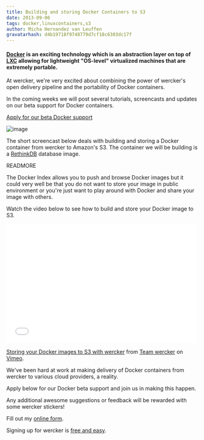 ```yaml
---
title: Building and storing Docker Containers to S3
date: 2013-09-06
tags: docker,linuxcontainers,s3
author: Micha Hernandez van Leuffen
gravatarhash: d4b19718f9748779d7cf18c6303dc17f
---
```


<h4 class="subheader">
<a href="http://docker.io">Docker</a> is an exciting technology which is
an abstraction layer on top of <a
href="http://lxc.sourceforge.net/">LXC</a> allowing for lightweight "OS-level"
virtualized machines that are extremely portable.
</h4>

At wercker, we're very excited about combining the power of
wercker's open delivery pipeline and the portability of Docker containers.

In the coming weeks we will post several tutorials, screencasts and
updates on our beta support for Docker containers.

<div class="text-center">
<a href="http://blog.wercker.com/2013/09/06/Building-and-Storing-Docker-Containers.html#form" class="button radius secondary">Apply for our beta Docker support</a>
</div>

![image](http://f.cl.ly/items/0B2m3d3k1N2S3p3b0g0B/wercker_loves_docker.png)

The short screencast below deals with building and storing a Docker container
from wercker to Amazon's S3. The container we will be building is a [RethinkDB](http://rethinkdb.com) database image.

READMORE

The Docker Index allows you to push and browse Docker images but it
could very well be that you do not want to store your image in public
environment or you're just want to play around with Docker and share
your image with others.

Watch the video below to see how to build and store your Docker image to S3.


<div class="flex-video">
<iframe src="//player.vimeo.com/video/73947111" width="500" height="313" frameborder="0" webkitallowfullscreen mozallowfullscreen allowfullscreen></iframe> <p><a href="http://vimeo.com/73947111">Storing your Docker images to S3 with wercker</a> from <a href="http://vimeo.com/user19091499">Team wercker</a> on <a href="https://vimeo.com">Vimeo</a>.</p>
</div>

<a id="form"></a>
We've been hard at work at making delivery of Docker containers from wercker to various cloud providers, a reality.

Apply below for our Docker beta support and join us in making this happen.

Any additional awesome suggestions or feedback will be rewarded with some wercker stickers!

<div id="wufoo-z7x4m1">
Fill out my <a href="http://wercker.wufoo.com/forms/z7x4m1">online form</a>.
</div>
<script type="text/javascript">var z7x4m1;(function(d, t) {
var s = d.createElement(t), options = {
'userName':'wercker',
'formHash':'z7x4m1',
'autoResize':true,
'height':'679',
'async':true,
'header':'show'};
s.src = ('https:' == d.location.protocol ? 'https://' : 'http://') + 'wufoo.com/scripts/embed/form.js';
s.onload = s.onreadystatechange = function() {
var rs = this.readyState; if (rs) if (rs != 'complete') if (rs != 'loaded') return;
try { z7x4m1 = new WufooForm();z7x4m1.initialize(options);z7x4m1.display(); } catch (e) {}};
var scr = d.getElementsByTagName(t)[0], par = scr.parentNode; par.insertBefore(s, scr);
})(document, 'script');</script>


Signing up for wercker is [free and easy](https://app.wercker.com/users/new/).
